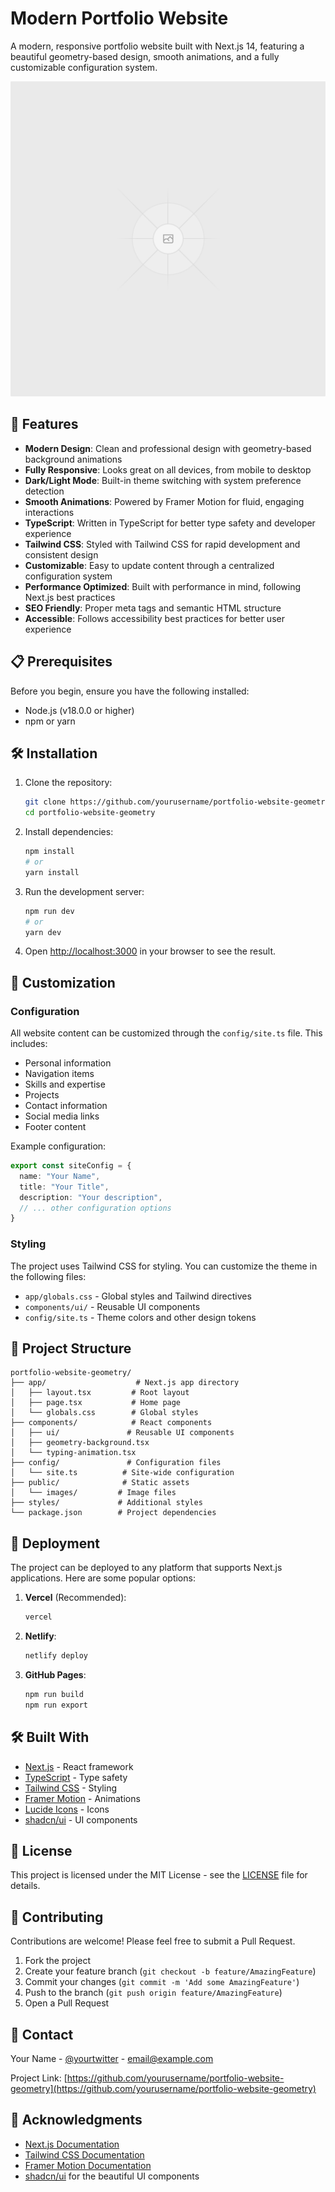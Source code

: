 # Modern Portfolio Website

A modern, responsive portfolio website built with Next.js 14, featuring a beautiful geometry-based design, smooth animations, and a fully customizable configuration system.

![Portfolio Preview](public/placeholder.svg?height=500&width=1000)

## 🚀 Features

- **Modern Design**: Clean and professional design with geometry-based background animations
- **Fully Responsive**: Looks great on all devices, from mobile to desktop
- **Dark/Light Mode**: Built-in theme switching with system preference detection
- **Smooth Animations**: Powered by Framer Motion for fluid, engaging interactions
- **TypeScript**: Written in TypeScript for better type safety and developer experience
- **Tailwind CSS**: Styled with Tailwind CSS for rapid development and consistent design
- **Customizable**: Easy to update content through a centralized configuration system
- **Performance Optimized**: Built with performance in mind, following Next.js best practices
- **SEO Friendly**: Proper meta tags and semantic HTML structure
- **Accessible**: Follows accessibility best practices for better user experience

## 📋 Prerequisites

Before you begin, ensure you have the following installed:
- Node.js (v18.0.0 or higher)
- npm or yarn

## 🛠️ Installation

1. Clone the repository:
   ```bash
   git clone https://github.com/yourusername/portfolio-website-geometry.git
   cd portfolio-website-geometry
   ```

2. Install dependencies:
   ```bash
   npm install
   # or
   yarn install
   ```

3. Run the development server:
   ```bash
   npm run dev
   # or
   yarn dev
   ```

4. Open [http://localhost:3000](http://localhost:3000) in your browser to see the result.

## 🎨 Customization

### Configuration

All website content can be customized through the `config/site.ts` file. This includes:

- Personal information
- Navigation items
- Skills and expertise
- Projects
- Contact information
- Social media links
- Footer content

Example configuration:
```typescript
export const siteConfig = {
  name: "Your Name",
  title: "Your Title",
  description: "Your description",
  // ... other configuration options
}
```

### Styling

The project uses Tailwind CSS for styling. You can customize the theme in the following files:

- `app/globals.css` - Global styles and Tailwind directives
- `components/ui/` - Reusable UI components
- `config/site.ts` - Theme colors and other design tokens

## 📁 Project Structure

```
portfolio-website-geometry/
├── app/                    # Next.js app directory
│   ├── layout.tsx         # Root layout
│   ├── page.tsx           # Home page
│   └── globals.css        # Global styles
├── components/            # React components
│   ├── ui/               # Reusable UI components
│   ├── geometry-background.tsx
│   └── typing-animation.tsx
├── config/               # Configuration files
│   └── site.ts          # Site-wide configuration
├── public/              # Static assets
│   └── images/         # Image files
├── styles/             # Additional styles
└── package.json        # Project dependencies
```

## 🚀 Deployment

The project can be deployed to any platform that supports Next.js applications. Here are some popular options:

1. **Vercel** (Recommended):
   ```bash
   vercel
   ```

2. **Netlify**:
   ```bash
   netlify deploy
   ```

3. **GitHub Pages**:
   ```bash
   npm run build
   npm run export
   ```

## 🛠️ Built With

- [Next.js](https://nextjs.org/) - React framework
- [TypeScript](https://www.typescriptlang.org/) - Type safety
- [Tailwind CSS](https://tailwindcss.com/) - Styling
- [Framer Motion](https://www.framer.com/motion/) - Animations
- [Lucide Icons](https://lucide.dev/) - Icons
- [shadcn/ui](https://ui.shadcn.com/) - UI components

## 📝 License

This project is licensed under the MIT License - see the [LICENSE](LICENSE) file for details.

## 👥 Contributing

Contributions are welcome! Please feel free to submit a Pull Request.

1. Fork the project
2. Create your feature branch (`git checkout -b feature/AmazingFeature`)
3. Commit your changes (`git commit -m 'Add some AmazingFeature'`)
4. Push to the branch (`git push origin feature/AmazingFeature`)
5. Open a Pull Request

## 📧 Contact

Your Name - [@yourtwitter](https://twitter.com/yourtwitter) - email@example.com

Project Link: [https://github.com/yourusername/portfolio-website-geometry](https://github.com/yourusername/portfolio-website-geometry)

## 🙏 Acknowledgments

- [Next.js Documentation](https://nextjs.org/docs)
- [Tailwind CSS Documentation](https://tailwindcss.com/docs)
- [Framer Motion Documentation](https://www.framer.com/docs/)
- [shadcn/ui](https://ui.shadcn.com/) for the beautiful UI components 